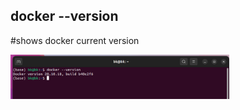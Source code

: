 ## docker --version

#shows docker current version

<img src="images/01" width="350" title="hover text">